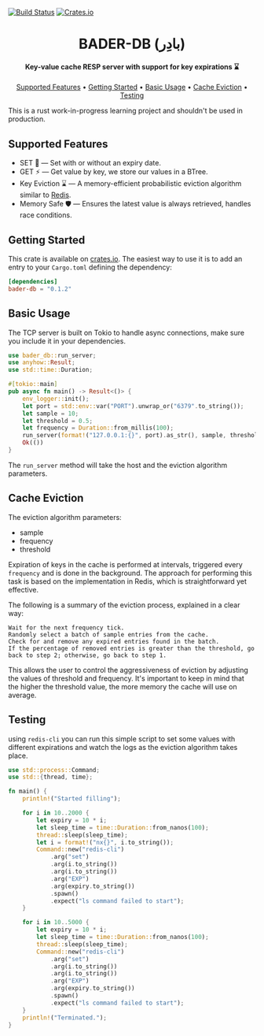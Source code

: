 [![Build Status](https://img.shields.io/github/actions/workflow/status/mahsayedsalem/bader-db/quickstart.yml?branch=main)](https://github.com/mahsayedsalem/bader-db/actions)
[![Crates.io](https://img.shields.io/crates/v/bader-db.svg)](https://crates.io/crates/bader-io)

<h1 align="center">
  BADER-DB (بادِر)
</h1>

<h4 align="center">Key-value cache RESP server with support for key expirations ⌛</h4>
<p align="center">
  <a href="#supported-features">Supported Features</a> •
  <a href="#getting-started">Getting Started</a> •
  <a href="#basic-usage">Basic Usage</a> •
  <a href="#cache-eviction">Cache Eviction</a> •
  <a href="#testing">Testing</a>
</p>

This is a rust work-in-progress learning project and shouldn't be used in production.

## Supported Features

* SET 🏪 — Set with or without an expiry date.
* GET ⚡ — Get value by key, we store our values in a BTree.
* Key Eviction ⌛ — A memory-efficient probabilistic eviction algorithm similar to [Redis](https://redis.io/commands/expire).
* Memory Safe 🛡️ — Ensures the latest value is always retrieved, handles race conditions.

## Getting Started

This crate is available on [crates.io](https://crates.io/crates/bader-db). The
easiest way to use it is to add an entry to your `Cargo.toml` defining the dependency:

```toml
[dependencies]
bader-db = "0.1.2"
```

## Basic Usage
The TCP server is built on Tokio to handle async connections, make sure you include it in your dependencies.

```rust
use bader_db::run_server;
use anyhow::Result;
use std::time::Duration;

#[tokio::main]
pub async fn main() -> Result<()> {
    env_logger::init();
    let port = std::env::var("PORT").unwrap_or("6379".to_string());
    let sample = 10;
    let threshold = 0.5;
    let frequency = Duration::from_millis(100);
    run_server(format!("127.0.0.1:{}", port).as_str(), sample, threshold, frequency).await;
    Ok(())
}
```
The `run_server` method will take the host and the eviction algorithm parameters. 

## Cache Eviction

The eviction algorithm parameters: 
* sample
* frequency
* threshold

Expiration of keys in the cache is performed at intervals, triggered every `frequency` and is done in the background. The approach for performing this task is based on the implementation in Redis, which is straightforward yet effective.

The following is a summary of the eviction process, explained in a clear way:

    Wait for the next frequency tick.
    Randomly select a batch of sample entries from the cache.
    Check for and remove any expired entries found in the batch.
    If the percentage of removed entries is greater than the threshold, go back to step 2; otherwise, go back to step 1.

This allows the user to control the aggressiveness of eviction by adjusting the values of threshold and frequency. It's important to keep in mind that the higher the threshold value, the more memory the cache will use on average.

## Testing 
using `redis-cli` you can run this simple script to set some values with different expirations and watch the logs as the eviction algorithm takes place.

```rust
use std::process::Command;
use std::{thread, time};

fn main() {
    println!("Started filling");

    for i in 10..2000 {
        let expiry = 10 * i;
        let sleep_time = time::Duration::from_nanos(100);
        thread::sleep(sleep_time);
        let i = format!("nx{}", i.to_string());
        Command::new("redis-cli")
            .arg("set")
            .arg(i.to_string())
            .arg(i.to_string())
            .arg("EXP")
            .arg(expiry.to_string())
            .spawn()
            .expect("ls command failed to start");
    }

    for i in 10..5000 {
        let expiry = 10 * i;
        let sleep_time = time::Duration::from_nanos(100);
        thread::sleep(sleep_time);
        Command::new("redis-cli")
            .arg("set")
            .arg(i.to_string())
            .arg(i.to_string())
            .arg("EXP")
            .arg(expiry.to_string())
            .spawn()
            .expect("ls command failed to start");
    }
    println!("Terminated.");
}
```
